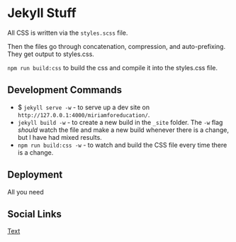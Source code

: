 # Jekyll Stuff

All CSS is written via the `styles.scss` file.

Then the files go through concatenation, compression, and auto-prefixing. They get output to styles.css.

`npm run build:css` to build the css and compile it into the styles.css file.

<!-- When serving locally using `jekyll serve`, your paths to assets are different then when they go into production. When your site is being served locally, your path to assets will look like `/css/styles.css`.

However, when the site is being served by GitHub Pages, you will need to prepend the repository name like so `/miriamforeducation/css/styles.css`. -->

## Development Commands

* $ `jekyll serve -w` - to serve up a dev site on `http://127.0.0.1:4000/miriamforeducation/`. 
* `jekyll build -w` - to create a new build in the `_site` folder. The `-w` flag _should_ watch the file and make a new build whenever there is a change, but I have had mixed results.
* `npm run build:css -w` - to watch and build the CSS file every time there is a change.


## Deployment

All you need 
## Social Links

[Text](https://www.facebook.com/MiriamGCumminsforEducation)